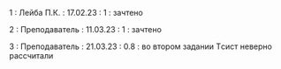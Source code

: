 1 : Лейба П.К. : 17.02.23 : 1 : зачтено

2 : Преподаватель : 11.03.23 : 1 : зачтено

3 : Преподаватель : 21.03.23 : 0.8 : во втором задании Tсист неверно рассчитали
